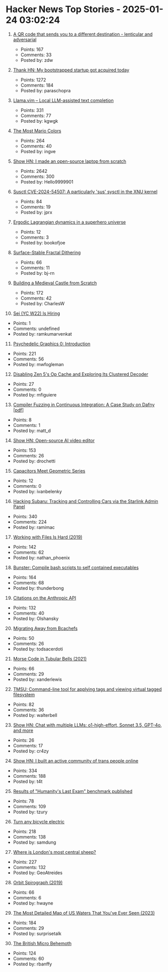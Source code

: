 # Hacker News Top Stories - 2025-01-24 03:02:24

1. [A QR code that sends you to a different destination - lenticular and adversarial](https://mstdn.social/@isziaui/113874436953157913)
   - Points: 167
   - Comments: 33
   - Posted by: zdw

2. [Thank HN: My bootstrapped startup got acquired today](undefined)
   - Points: 1272
   - Comments: 184
   - Posted by: paraschopra

3. [Llama.vim – Local LLM-assisted text completion](https://github.com/ggml-org/llama.vim)
   - Points: 331
   - Comments: 77
   - Posted by: kgwgk

4. [The Most Mario Colors](https://lmnt.me/blog/the-most-mario-colors.html)
   - Points: 264
   - Comments: 40
   - Posted by: ingve

5. [Show HN: I made an open-source laptop from scratch](https://www.byran.ee/posts/creation/)
   - Points: 2642
   - Comments: 300
   - Posted by: Hello9999901

6. [Susctl CVE-2024-54507: A particularly 'sus' sysctl in the XNU kernel](https://jprx.io/cve-2024-54507/)
   - Points: 84
   - Comments: 19
   - Posted by: jprx

7. [Ergodic Lagrangian dynamics in a superhero universe](https://pubs.aip.org/aapt/ajp/article/93/2/127/3331568/Ergodic-Lagrangian-dynamics-in-a-superhero)
   - Points: 12
   - Comments: 3
   - Posted by: bookofjoe

8. [Surface-Stable Fractal Dithering](https://github.com/runevision/Dither3D)
   - Points: 66
   - Comments: 11
   - Posted by: bj-rn

9. [Building a Medieval Castle from Scratch](https://www.guedelon.fr/en/)
   - Points: 172
   - Comments: 42
   - Posted by: CharlesW

10. [Sei (YC W22) Is Hiring](https://www.ycombinator.com/companies/sei/jobs/LeAtLYf-full-stack-engineer-typescript-react-gen-ai)
   - Points: 1
   - Comments: undefined
   - Posted by: ramkumarvenkat

11. [Psychedelic Graphics 0: Introduction](https://benpence.com/blog/post/psychedelic-graphics-0)
   - Points: 221
   - Comments: 56
   - Posted by: mwfogleman

12. [Disabling Zen 5's Op Cache and Exploring Its Clustered Decoder](https://chipsandcheese.com/p/disabling-zen-5s-op-cache-and-exploring)
   - Points: 27
   - Comments: 0
   - Posted by: mfiguiere

13. [Compiler Fuzzing in Continuous Integration: A Case Study on Dafny [pdf]](https://www.doc.ic.ac.uk/~afd/papers/2025/ICST-Industry.pdf)
   - Points: 8
   - Comments: 1
   - Posted by: matt_d

14. [Show HN: Open-source AI video editor](https://github.com/fal-ai-community/video-starter-kit)
   - Points: 153
   - Comments: 26
   - Posted by: drochetti

15. [Capacitors Meet Geometric Series](https://ivanbelenky.com/articles/capacitors)
   - Points: 12
   - Comments: 0
   - Posted by: ivanbelenky

16. [Hacking Subaru: Tracking and Controlling Cars via the Starlink Admin Panel](https://samcurry.net/hacking-subaru)
   - Points: 340
   - Comments: 224
   - Posted by: ramimac

17. [Working with Files Is Hard (2019)](https://danluu.com/deconstruct-files/)
   - Points: 142
   - Comments: 62
   - Posted by: nathan_phoenix

18. [Bunster: Compile bash scripts to self contained executables](https://github.com/yassinebenaid/bunster)
   - Points: 164
   - Comments: 68
   - Posted by: thunderbong

19. [Citations on the Anthropic API](https://www.anthropic.com/news/introducing-citations-api)
   - Points: 132
   - Comments: 40
   - Posted by: Olshansky

20. [Migrating Away from Bcachefs](https://blog.sesse.net/blog/tech/2025-01-20-21-45_migrating_away_from_bcachefs.html)
   - Points: 50
   - Comments: 26
   - Posted by: todsacerdoti

21. [Morse Code in Tubular Bells (2021)](https://madpsy.uk/link-between-the-soundtrack-of-the-exorcist-and-amateur-radio/)
   - Points: 66
   - Comments: 29
   - Posted by: xanderlewis

22. [TMSU: Command-line tool for applying tags and viewing virtual tagged filesystem](https://tmsu.org/)
   - Points: 82
   - Comments: 36
   - Posted by: walterbell

23. [Show HN: Chat with multiple LLMs: o1-high-effort, Sonnet 3.5, GPT-4o, and more](https://polychat.co)
   - Points: 26
   - Comments: 17
   - Posted by: cr4zy

24. [Show HN: I built an active community of trans people online](https://t4t.social/)
   - Points: 334
   - Comments: 188
   - Posted by: t4t

25. [Results of "Humanity's Last Exam" benchmark published](https://scale.com/blog/humanitys-last-exam-results)
   - Points: 78
   - Comments: 109
   - Posted by: tzury

26. [Turn any bicycle electric](https://dhruvvidyut.co.in/)
   - Points: 218
   - Comments: 138
   - Posted by: samdung

27. [Where is London's most central sheep?](https://diamondgeezer.blogspot.com/2025/01/londons-most-central-sheep.html)
   - Points: 227
   - Comments: 132
   - Posted by: GeoAtreides

28. [Orbit Spirograph (2019)](https://www.redblobgames.com/x/1903-orbit-spirograph/)
   - Points: 66
   - Comments: 6
   - Posted by: hwayne

29. [The Most Detailed Map of US Waters That You've Ever Seen (2023)](https://www.esri.com/arcgis-blog/products/arcgis-living-atlas/water/the-most-detailed-map-of-us-waters-that-youve-ever-seen/)
   - Points: 184
   - Comments: 29
   - Posted by: surprisetalk

30. [The British Micro Behemoth](https://www.abortretry.fail/p/the-british-micro-behemoth)
   - Points: 124
   - Comments: 60
   - Posted by: rbanffy

